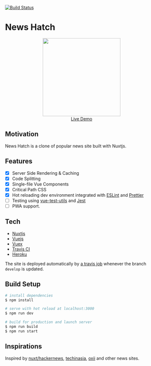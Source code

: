 [![Build Status](https://travis-ci.org/quannt/vue-news.svg?branch=develop)](https://travis-ci.org/quannt/vue-news)

# News Hatch

<p align="center">
  <a href="http://www.news-hatch.xyz/" target="_blank">
    <img src="https://i.imgur.com/PvQkQrO.png" width="256px"
    ><br>
    Live Demo
  </a>
</p>

## Motivation

News Hatch is a clone of popular news site built with Nuxtjs.

## Features

- [x] Server Side Rendering & Caching
- [x] Code Splitting
- [x] Single-file Vue Components
- [x] Critical Path CSS
- [x] Hot reloading dev environment integrated with [ESLint] and [Prettier]
- [ ] Testing using [vue-test-utils] and [Jest]
- [ ] PWA support.

## Tech

- [Nuxtjs]
- [Vuejs]
- [Vuex]
- [Travis CI]
- [Heroku]

The site is deployed automatically by [a travis job] whenever the branch `develop` is updated.

## Build Setup

```bash
# install dependencies
$ npm install

# serve with hot reload at localhost:3000
$ npm run dev

# build for production and launch server
$ npm run build
$ npm run start
```

## Inspirations

Inspired by [nuxt/hackernews], [techinasia], [oxii] and other news sites.

[nuxtjs]: https://nuxtjs.org
[vuejs]: https://vuejs.org/
[vuex]: https://vuex.vuejs.org/
[eslint]: https://eslint.org/
[prettier]: https://prettier.io/
[vue-test-utils]: https://vue-test-utils.vuejs.org/
[jest]: https://jestjs.io/
[nuxt/hackernews]: https://github.com/nuxt/hackernews
[techinasia]: https://www.techinasia.com/
[oxii]: https://oxii.vn/
[travis ci]: https://travis-ci.org
[heroku]: https://heroku.com/
[a travis job]: https://travis-ci.org/quannt/vue-news
